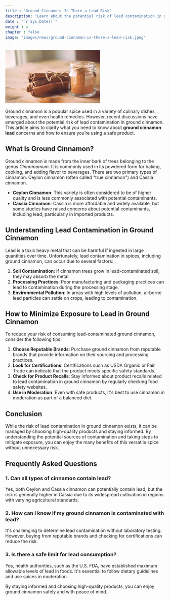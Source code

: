 ```yaml
---
title : "Ground Cinnamon: Is There a Lead Risk"
description: "Learn about the potential risk of lead contamination in ground cinnamon, how it occurs, and practical tips to minimize exposure. Stay informed to enjoy this popular spice safely."
date : "`r Sys.Date()`"
weight : 4
chapter : false
image: "images/news/ground-cinnamon-is-there-a-lead-risk.jpeg"
---
```

![Ground Cinnamon: Is There a Lead Risk](/images/news/ground-cinnamon-is-there-a-lead-risk.jpeg)

Ground cinnamon is a popular spice used in a variety of culinary dishes, beverages, and even health remedies. However, recent discussions have emerged about the potential risk of lead contamination in ground cinnamon. This article aims to clarify what you need to know about **ground cinnamon lead** concerns and how to ensure you’re using a safe product.

## What Is Ground Cinnamon?

Ground cinnamon is made from the inner bark of trees belonging to the genus *Cinnamomum*. It is commonly used in its powdered form for baking, cooking, and adding flavor to beverages. There are two primary types of cinnamon: Ceylon cinnamon (often called "true cinnamon") and Cassia cinnamon. 

- **Ceylon Cinnamon**: This variety is often considered to be of higher quality and is less commonly associated with potential contaminants.
- **Cassia Cinnamon**: Cassia is more affordable and widely available, but some studies have raised concerns about potential contaminants, including lead, particularly in imported products.

## Understanding Lead Contamination in Ground Cinnamon

Lead is a toxic heavy metal that can be harmful if ingested in large quantities over time. Unfortunately, lead contamination in spices, including ground cinnamon, can occur due to several factors:

1. **Soil Contamination**: If cinnamon trees grow in lead-contaminated soil, they may absorb the metal.
2. **Processing Practices**: Poor manufacturing and packaging practices can lead to contamination during the processing stage.
3. **Environmental Pollution**: In areas with high levels of pollution, airborne lead particles can settle on crops, leading to contamination.

## How to Minimize Exposure to Lead in Ground Cinnamon

To reduce your risk of consuming lead-contaminated ground cinnamon, consider the following tips:

1. **Choose Reputable Brands**: Purchase ground cinnamon from reputable brands that provide information on their sourcing and processing practices.
2. **Look for Certifications**: Certifications such as USDA Organic or Fair Trade can indicate that the product meets specific safety standards.
3. **Check for Product Recalls**: Stay informed about product recalls related to lead contamination in ground cinnamon by regularly checking food safety websites.
4. **Use in Moderation**: Even with safe products, it's best to use cinnamon in moderation as part of a balanced diet.

## Conclusion

While the risk of lead contamination in ground cinnamon exists, it can be managed by choosing high-quality products and staying informed. By understanding the potential sources of contamination and taking steps to mitigate exposure, you can enjoy the many benefits of this versatile spice without unnecessary risk.

## Frequently Asked Questions

### 1. **Can all types of cinnamon contain lead?**
Yes, both Ceylon and Cassia cinnamon can potentially contain lead, but the risk is generally higher in Cassia due to its widespread cultivation in regions with varying agricultural standards.

### 2. **How can I know if my ground cinnamon is contaminated with lead?**
It's challenging to determine lead contamination without laboratory testing. However, buying from reputable brands and checking for certifications can reduce the risk.

### 3. **Is there a safe limit for lead consumption?**
Yes, health authorities, such as the U.S. FDA, have established maximum allowable levels of lead in foods. It's essential to follow dietary guidelines and use spices in moderation.

By staying informed and choosing high-quality products, you can enjoy ground cinnamon safely and with peace of mind.
